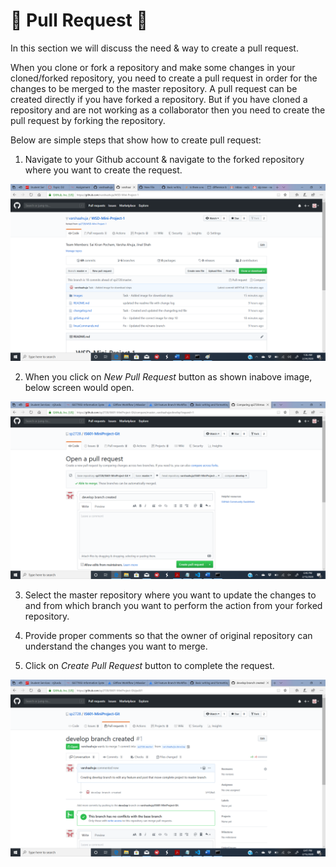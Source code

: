 # &#x1F539; Pull Request &#x1F539;

In this section we will discuss the need & way to create a pull request.

When you clone or fork a repository and make some changes in your cloned/forked repository, you need to create a pull request in order for the changes to be merged to the master repository.
A pull request can be created directly if you have forked a repository. But if you have cloned a repository and are not working as a collaborator then you need to create the pull request by forking the repository.

Below are simple steps that show how to create pull request:

1. Navigate to your Github account & navigate to the forked repository where you want to create the request.

![](Images/pull_3.png)

2. When you click on *New Pull Request* button as shown inabove image, below screen would open.

![](Images/pull_1.png)

3. Select the master repository where you want to update the changes to and from which branch you want to perform the action from your forked repository.

4. Provide proper comments so that the owner of original repository can understand the changes you want to merge.

5. Click on *Create Pull Request* button to complete the request.

![](Images/pull_2.png)
